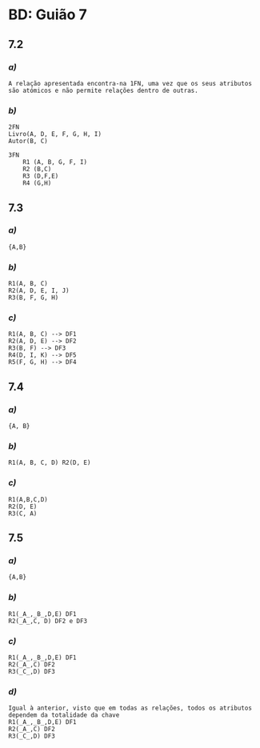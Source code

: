 # BD: Guião 7


## ​7.2 
 
### *a)*

```
A relação apresentada encontra-na 1FN, uma vez que os seus atributos são atómicos e não permite relações dentro de outras.
```

### *b)* 

```
2FN 
Livro(A, D, E, F, G, H, I)
Autor(B, C)

3FN
    R1 (A, B, G, F, I)
    R2 (B,C)
    R3 (D,F,E)
    R4 (G,H)
```




## ​7.3
 
### *a)*

```
{A,B}
```


### *b)* 

```
R1(A, B, C)
R2(A, D, E, I, J)
R3(B, F, G, H)
```


### *c)* 

```
R1(A, B, C) --> DF1
R2(A, D, E) --> DF2
R3(B, F) --> DF3
R4(D, I, K) --> DF5
R5(F, G, H) --> DF4
```




## ​7.4
 
### *a)*

```
{A, B}
```


### *b)* 

```
R1(A, B, C, D) R2(D, E)
```


### *c)* 

```
R1(A,B,C,D) 
R2(D, E) 
R3(C, A)
```



## ​7.5
 
### *a)*

```
{A,B}
```

### *b)* 

```
R1(_A_,_B_,D,E) DF1
R2(_A_,C, D) DF2 e DF3

```


### *c)* 

```
R1(_A_,_B_,D,E) DF1
R2(_A_,C) DF2
R3(_C_,D) DF3

```

### *d)* 

```
Igual à anterior, visto que em todas as relações, todos os atributos dependem da totalidade da chave
R1(_A_,_B_,D,E) DF1
R2(_A_,C) DF2
R3(_C_,D) DF3
```
